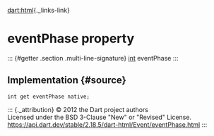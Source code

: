 [dart:html](../../dart-html/dart-html-library){._links-link}

eventPhase property
===================

::: {#getter .section .multi-line-signature}
[int](../../dart-core/int-class) eventPhase
:::

Implementation {#source}
--------------

``` {.language-dart data-language="dart"}
int get eventPhase native;
```

::: {._attribution}
© 2012 the Dart project authors\
Licensed under the BSD 3-Clause \"New\" or \"Revised\" License.\
<https://api.dart.dev/stable/2.18.5/dart-html/Event/eventPhase.html>
:::
